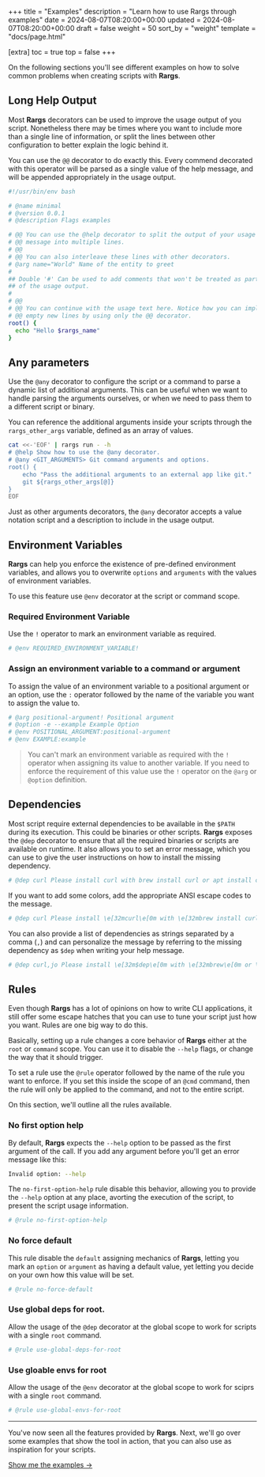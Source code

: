 +++
title = "Examples"
description = "Learn how to use Rargs through examples"
date = 2024-08-07T08:20:00+00:00
updated = 2024-08-07T08:20:00+00:00
draft = false
weight = 50
sort_by = "weight"
template = "docs/page.html"

[extra]
toc = true
top = false
+++

On the following sections you'll see different examples on how to solve common problems
when creating scripts with **Rargs**.

## Long Help Output

Most **Rargs** decorators can be used to improve the usage output of you script. Nonetheless
there may be times where you want to include more than a single line of information, or
split the lines between other configuration to better explain the logic behind it.

You can use the `@@` decorator to do exactly this. Every commend decorated with this
operator will be parsed as a single value of the help message, and will be appended appropriately
in the usage output.

```bash
#!/usr/bin/env bash

# @name minimal
# @version 0.0.1
# @description Flags examples

# @@ You can use the @help decorator to split the output of your usage
# @@ message into multiple lines.
# @@
# @@ You can also interleave these lines with other decorators.
# @arg name="World" Name of the entity to greet
#
## Double '#' Can be used to add comments that won't be treated as part
## of the usage output.
#
# @@
# @@ You can continue with the usage text here. Notice how you can implement
# @@ empty new lines by using only the @@ decorator.
root() {
  echo "Hello $rargs_name"
}
```

## Any parameters

Use the `@any` decorator to configure the script or a command to parse a dynamic list
of additional arguments. This can be useful when we want to handle parsing the arguments
ourselves, or when we need to pass them to a different script or binary.

You can reference the additional arguments inside your scripts through the `rargs_other_args`
variable, defined as an array of values.

```bash
cat <<-'EOF' | rargs run - -h
# @help Show how to use the @any decorator.
# @any <GIT_ARGUMENTS> Git command arguments and options.
root() {
	echo "Pass the additional arguments to an external app like git."
	git ${rargs_other_args[@]}
}
EOF
```

Just as other arguments decorators, the `@any` decorator accepts a value notation script
and a description to include in the usage output.

## Environment Variables

**Rargs** can help you enforce the existence of pre-defined environment variables, and
allows you to overwrite `options` and `arguments` with the values of environment
variables.

To use this feature use `@env` decorator at the script or command scope.

### Required Environment Variable

Use the `!` operator to mark an environment variable as required.

```bash
# @env REQUIRED_ENVIRONMENT_VARIABLE!
```

### Assign an environment variable to a command or argument

To assign the value of an environment variable to a positional argument or an option,
use the `:` operator followed by the name of the variable you want to assign the value to.

```bash
# @arg positional-argument! Positional argument
# @option -e --example Example Option
# @env POSITIONAL_ARGUMENT:positional-argument
# @env EXAMPLE:example
```

> You can't mark an environment variable as required with the `!` operator when assigning
> its value to another variable. If you need to enforce the requirement of this value
> use the `!` operator on the `@arg` or `@option` definition.

## Dependencies

Most script require external dependencies to be available in the `$PATH` during its
execution. This could be binaries or other scripts. **Rargs** exposes the `@dep` decorator
to ensure that all the required binaries or scripts are available on runtime. It
also allows you to set an error message, which you can use to give the user instructions
on how to install the missing dependency.

```bash
# @dep curl Please install curl with brew install curl or apt install curl
```

If you want to add some colors, add the appropriate ANSI escape codes to the message.

```bash
# @dep curl Please install \e[32mcurl\e[0m with \e[32mbrew install curl\e[0m or \e[32mapt install curl\e[0m
```

You can also provide a list of dependencies as strings separated by a comma (`,`) and
can personalize the message by referring to the missing dependency as `$dep` when
writing your help message.

```bash
# @dep curl,jo Please install \e[32m$dep\e[0m with \e[32mbrew\e[0m or \e[32maapt-get\e[0m
```

## Rules

Even though **Rargs** has a lot of opinions on how to write CLI applications, it still offer
some escape hatches that you can use to tune your script just how you want. Rules are one
big way to do this.

Basically, setting up a rule changes a core behavior of **Rargs** either at the `root` or
`command` scope. You can use it to disable the `--help` flags, or change the way that
it should trigger.

To set a rule use the `@rule` operator followed by the name of the rule you want to enforce.
If you set this inside the scope of an `@cmd` command, then the rule will only be applied
to the command, and not to the entire script.

On this section, we'll outline all the rules available.

### No first option help

By default, **Rargs** expects the `--help` option to be passed as the first argument of
the call. If you add any argument before you'll get an error message like this:

```bash
Invalid option: --help
```

The `no-first-option-help` rule disable this behavior, allowing you to provide the
`--help` option at any place, avorting the execution of the script, to present the
script usage information.

```bash
# @rule no-first-option-help
```

### No force default

This rule disable the `default` assigning mechanics of **Rargs**, letting you mark
an `option` or `argument` as having a default value, yet letting you decide on
your own how this value will be set.

```bash
# @rule no-force-default
```

### Use global deps for root.

Allow the usage of the `@dep` decorator at the global scope to work for scripts
with a single `root` command.

```bash
# @rule use-global-deps-for-root
```

### Use gloable envs for root

Allow the usage of the `@env` decorator at the global scope to work for sciprs
with a single `root` command.

```bash
# @rule use-global-envs-for-root
```

---

You've now seen all the features provided by **Rargs**. Next, we'll go over
some examples that show the tool in action, that you can also use as inspiration
for your scripts.

[Show me the examples →](../../usage/examples)
